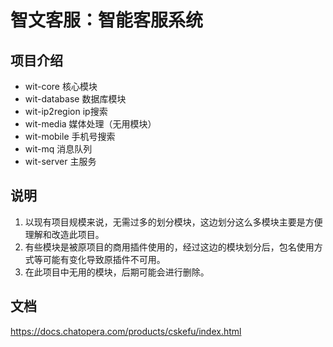# 智文客服：智能客服系统

## 项目介绍
* wit-core           核心模块
* wit-database       数据库模块
* wit-ip2region      ip搜索
* wit-media          媒体处理（无用模块）
* wit-mobile         手机号搜索
* wit-mq             消息队列
* wit-server         主服务

## 说明
1. 以现有项目规模来说，无需过多的划分模块，这边划分这么多模块主要是方便理解和改造此项目。
2. 有些模块是被原项目的商用插件使用的，经过这边的模块划分后，包名使用方式等可能有变化导致原插件不可用。
3. 在此项目中无用的模块，后期可能会进行删除。

## 文档

https://docs.chatopera.com/products/cskefu/index.html
